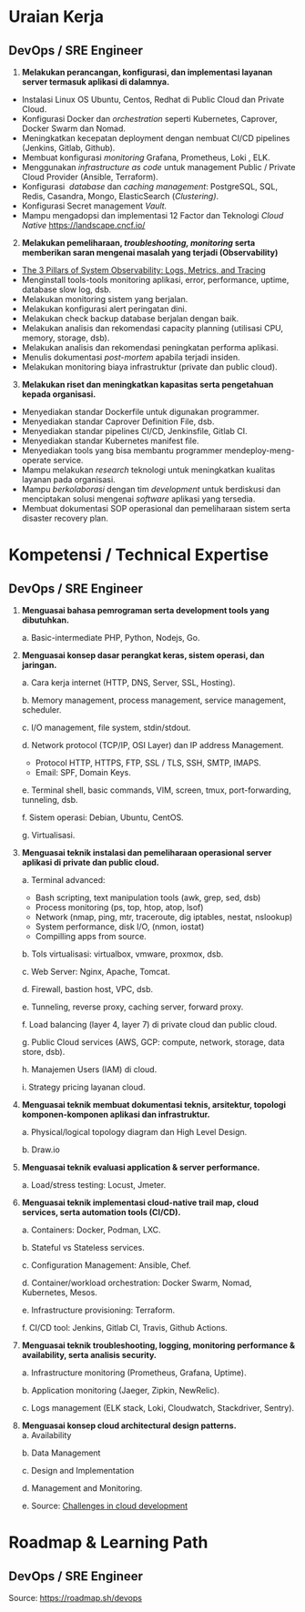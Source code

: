 
# Uraian Kerja

## DevOps / SRE Engineer


1. **Melakukan perancangan, konfigurasi, dan implementasi layanan server termasuk aplikasi di dalamnya.**

-  Instalasi Linux OS Ubuntu, Centos, Redhat di Public Cloud dan Private Cloud.
-  Konfigurasi Docker dan *orchestration* seperti Kubernetes, Caprover, Docker Swarm dan Nomad.
- Meningkatkan kecepatan deployment dengan nembuat CI/CD pipelines (Jenkins, Gitlab, Github).
-  Membuat konfigurasi *monitoring* Grafana, Prometheus, Loki , ELK.
- Menggunakan *infrastructure as code* untuk management Public / Private Cloud Provider (Ansible, Terraform).
- Konfigurasi  *database* dan *caching management*: PostgreSQL, SQL, Redis, Casandra, Mongo, ElasticSearch (*Clustering)*.
- Konfigurasi Secret management *Vault.*
- Mampu mengadopsi dan implementasi 12 Factor dan Teknologi *Cloud Native* <https://landscape.cncf.io/>

2. **Melakukan pemeliharaan, *troubleshooting, monitoring* serta memberikan saran mengenai masalah yang terjadi (Observability)**

   
- [The 3 Pillars of System Observability: Logs, Metrics, and Tracing](https://iamondemand.com/blog/the-3-pillars-of-system-observability-logs-metrics-and-tracing/)
- Menginstall tools-tools monitoring aplikasi, error, performance, uptime, database slow log, dsb.
- Melakukan monitoring sistem yang berjalan.
- Melakukan konfigurasi alert peringatan dini.
- Melakukan check backup database berjalan dengan baik.
- Melakukan analisis dan rekomendasi capacity planning (utilisasi CPU, memory, storage, dsb).
- Melakukan analisis dan rekomendasi peningkatan performa aplikasi.
- Menulis dokumentasi *post-mortem* apabila terjadi insiden.
- Melakukan monitoring biaya infrastruktur (private dan public cloud).

3. **Melakukan riset dan meningkatkan kapasitas serta pengetahuan kepada organisasi.**

   
- Menyediakan standar Dockerfile untuk digunakan programmer.
- Menyediakan standar Caprover Definition File, dsb.
- Menyediakan standar pipelines CI/CD, Jenkinsfile, Gitlab CI.
- Menyediakan standar Kubernetes manifest file.
- Menyediakan tools yang bisa membantu programmer mendeploy-meng-operate service.
- Mampu melakukan *research* teknologi untuk meningkatkan kualitas layanan pada organisasi.
- Mampu *berkolaborasi* dengan tim *development* untuk berdiskusi dan menciptakan solusi mengenai *software* aplikasi yang tersedia.
- Membuat dokumentasi SOP operasional dan pemeliharaan sistem serta disaster recovery plan.

# Kompetensi / Technical Expertise

## DevOps / SRE Engineer


1. **Menguasai bahasa pemrograman serta development tools yang dibutuhkan.**

   
   a. Basic-intermediate PHP, Python, Nodejs, Go.

2. **Menguasai konsep dasar perangkat keras, sistem operasi, dan jaringan.**

   
   a. Cara kerja internet (HTTP, DNS, Server, SSL, Hosting).
   
   b. Memory management, process management, service management, scheduler.
   
   c. I/O management, file system, stdin/stdout.
   
   d. Network protocol (TCP/IP, OSI Layer) dan IP address Management.

      
      * Protocol HTTP, HTTPS, FTP, SSL / TLS, SSH, SMTP, IMAPS.
      * Email: SPF, Domain Keys.
   
   e. Terminal shell, basic commands, VIM, screen, tmux, port-forwarding, tunneling, dsb.
   
   f. Sistem operasi: Debian, Ubuntu, CentOS.
   
   g. Virtualisasi.
   
3. **Menguasai teknik instalasi dan pemeliharaan operasional server aplikasi di private dan public cloud.**

   
   a. Terminal advanced:
      * Bash scripting, text manipulation tools (awk, grep, sed, dsb)
      * Process monitoring (ps, top, htop, atop, lsof)
      * Network (nmap, ping, mtr, traceroute, dig iptables, nestat, nslookup)
      * System performance, disk I/O, (nmon, iostat)
      * Compilling apps from source.
   
   b. Tols virtualisasi: virtualbox, vmware, proxmox, dsb.
   
   c. Web Server: Nginx, Apache, Tomcat.
   
   d. Firewall, bastion host, VPC, dsb.
   
   e. Tunneling, reverse proxy, caching server, forward proxy.
   
   f. Load balancing (layer 4, layer 7) di private cloud dan public cloud.
   
   g. Public Cloud services (AWS, GCP: compute, network, storage, data store, dsb).
   
   h. Manajemen Users (IAM) di cloud.
   
   i. Strategy pricing layanan cloud.
   
4. **Menguasai teknik membuat dokumentasi teknis, arsitektur, topologi komponen-komponen aplikasi dan infrastruktur.**

   
   a. Physical/logical topology diagram dan High Level Design.
   
   b. Draw.io
5. **Menguasai teknik evaluasi application & server performance.**

   
   a. Load/stress testing: Locust, Jmeter.

6. **Menguasai teknik implementasi cloud-native trail map, cloud services, serta automation tools (CI/CD).**

   
   a. Containers: Docker, Podman, LXC.
   
   b. Stateful vs Stateless services.
   
   c. Configuration Management: Ansible, Chef.
   
   d. Container/workload orchestration: Docker Swarm, Nomad, Kubernetes, Mesos.
   
   e. Infrastructure provisioning: Terraform.
   
   f. CI/CD tool: Jenkins, Gitlab CI, Travis, Github Actions.
   
7. **Menguasai teknik troubleshooting, logging, monitoring performance & availability, serta analisis security.**

   a. Infrastructure monitoring (Prometheus, Grafana, Uptime).
   
   b. Application monitoring (Jaeger, Zipkin, NewRelic).
   
   c. Logs management (ELK stack, Loki, Cloudwatch, Stackdriver, Sentry).


8. **Menguasai konsep cloud architectural design patterns.**   
   a. Availability
   
   b. Data Management
   
   c. Design and Implementation
   
   d. Management and Monitoring.
   
   e. Source: [Challenges in cloud development](https://docs.microsoft.com/en-us/azure/architecture/patterns/)
# Roadmap & Learning Path

## DevOps / SRE Engineer

Source: <https://roadmap.sh/devops>

